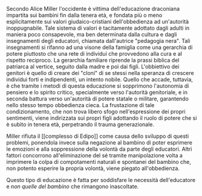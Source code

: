 
Secondo Alice Miller l'occidente è vittima dell'educazione draconiana impartita sui bambini fin dalla tenera età, e fondata più o meno esplicitamente sui valori giudaico-cristiani dell'obbedienza ad un'autorità inoppugnabile. Tale sistema di valori è tacitamente adottato dagli adulti in maniera poco consapevole, ma ben determinata dalla cultura e dagli insegnamenti degli educatori, chiamata dall'autrice "pedagogìa nera". 
Tali insegnamenti si rifanno ad una visone della famiglia come una gerarchia di potere piuttosto che una rete di individui che provvedono alla cura e al rispetto reciproco. La gerarchia familiare riprende la prassi biblica del patriarca al vertice, seguito dalla madre e poi dai figli. L'obbiettivo dei genitori è quello di creare dei "cloni" di se stessi nella speranza di crescere individui forti e indipendenti, un intento nobile.
Quello che accade, tuttavia, è che tramite i metodi di questa educazione si sopprimono l'autonomia di pensiero e lo spirito critico, specialmente verso l'autorità genitoriale, e in seconda battura verso un'autorità di potere statale o militare, garantendo nello stesso tempo obbedienza cieca.
La frustazione di tale condizionamento, che non trova libero sfogo nell'espressione dei propri sentimenti, viene indirizzata sui propri figli adottando il ruolo di potere che si è subìto in tenera età, perpetrando il trauma generazionale.

Miller rifiuta il [[complesso di Edipo]] come causa dello sviluppo di questi problemi, ponendola invece sulla negazione al bambino di poter esprimere le emozioni e alla soppressione della volontà da parte degli educatori. Altri fattori concorrono all'eliminazione del sé tramite manipolazione volta a imprimere la colpa di compotamenti naturali e spontanei del bambino che, non potento esperire la propria volontà, viene piegato all'obbedienza.

Questo tipo di educazione è fatta per soddisfare le necessità dell'educatore e _non quelle del bambino_ che rimangono inascoltate.